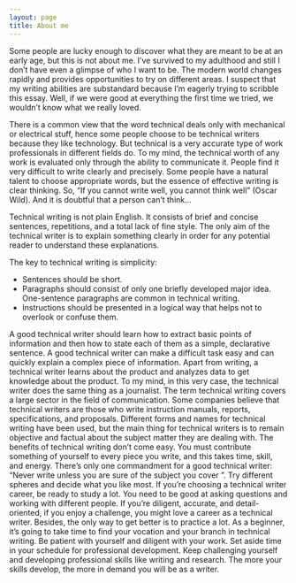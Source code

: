 ```yaml
---
layout: page
title: About me
---
```


Some people are lucky enough to discover what they are meant to be at an early age, but this is not about me.
I’ve survived to my adulthood and still I don’t have even a glimpse of who I want to be.
The modern world changes rapidly and provides opportunities to try on different areas.
I suspect that my writing abilities are substandard because I’m eagerly trying to scribble this essay. 
Well, if we were good at everything the first time we tried, we wouldn’t know what we really loved.

There is a common view that the word technical deals only with mechanical or electrical stuff, hence some people choose to be technical writers because they like technology.
But technical is a very accurate type of work professionals in different fields do. 
To my mind, the technical worth of any work is evaluated only through the ability to communicate it.
People find it very difficult to write clearly and precisely. Some people have a natural talent to choose appropriate words, but the essence of effective writing is clear thinking. 
So, “If you cannot write well, you cannot think well” (Oscar Wild). And it is doubtful that a person can’t think…

Technical writing is not plain English.
It consists of brief and concise sentences, repetitions, and a total lack of fine style. 
The only aim of the technical writer is to explain something clearly in order for any potential reader to understand these explanations.

The key to technical writing is simplicity:
- Sentences should be short.
- Paragraphs should consist of only one briefly developed major idea. One-sentence paragraphs are common in technical writing.
- Instructions should be presented in a logical way that helps not to overlook or confuse them.

A good technical writer should learn how to extract basic points of information and then how to state each of them as a simple, declarative sentence.
A good technical writer can make a difficult task easy and can quickly explain a complex piece of information.
Apart from writing, a technical writer learns about the product and analyzes data to get knowledge about the product. 
To my mind, in this very case, the technical writer does the same thing as a journalist. 
The term technical writing covers a large sector in the field of communication.
Some companies believe that technical writers are those who write instruction manuals, reports, specifications, and proposals. 
Different forms and names for technical writing have been used, but the main thing for technical writers is to remain objective and factual about the subject matter they are dealing with. 
The benefits of technical writing don’t come easy.
You must contribute something of yourself to every piece you write, and this takes time, skill, and energy. 
There’s only one commandment for a good technical writer: “Never write unless you are sure of the subject you cover ”.
Try different spheres and decide what you like most.
If you’re choosing a technical writer career, be ready to study a lot. 
You need to be good at asking questions and working with different people. 
If you’re diligent, accurate, and detail-oriented, if you enjoy a challenge, you might love a career as a technical writer.
Besides, the only way to get better is to practice a lot.
As a beginner, it’s going to take time to find your vocation and your branch in technical writing. 
Be patient with yourself and diligent with your work.
Set aside time in your schedule for professional development.
Keep challenging yourself and developing professional skills like writing and research.
The more your skills develop, the more in demand you will be as a writer.




